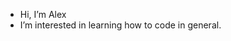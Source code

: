 - Hi, I’m Alex
- I’m interested in learning how to code in general.

<!---
Maeaster/Maeaster is a ✨ special ✨ repository because its `README.md` (this file) appears on your GitHub profile.
You can click the Preview link to take a look at your changes.
--->
